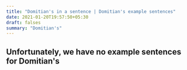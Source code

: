 ```yaml
---
title: "Domitian's in a sentence | Domitian's example sentences"
date: 2021-01-20T19:57:50+05:30
draft: falses
summary: "Domitian's"
---
```

## Unfortunately, we have no example sentences for Domitian's                 
